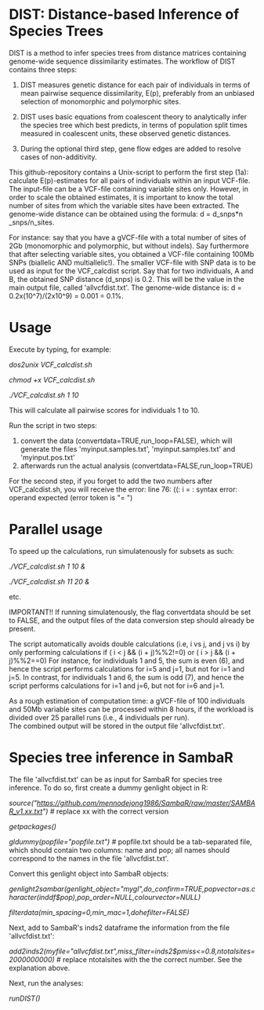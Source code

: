 # DIST: Distance-based Inference of Species Trees

DIST is a method to infer species trees from distance matrices containing genome-wide sequence dissimilarity estimates.
The workflow of DIST contains three steps:

1. DIST measures genetic distance for each pair of individuals in terms of mean pairwise sequence dissimilarity, E(p), preferably from an unbiased selection of monomorphic and polymorphic sites.

2. DIST uses basic equations from coalescent theory to analytically infer the species tree which best predicts, in terms of population split times measured in coalescent units, these observed genetic distances.

3. During the optional third step, gene flow edges are added to resolve cases of non-additivity. 

This github-repository contains a Unix-script to perform the first step (1a): calculate E(p)-estimates for all pairs of individuals within an input VCF-file. 
The input-file can be a VCF-file containing variable sites only. 
However, in order to scale the obtained estimates, it is important to know the total number of sites from which the variable sites have been extracted. 
The genome-wide distance can be obtained using the formula: d = d_snps*n _snps/n_sites. 

For instance: say that you have a gVCF-file with a total number of sites of 2Gb (monomorphic and polymorphic, but without indels). 
Say furthermore that after selecting variable sites, you obtained a VCF-file containing 100Mb SNPs (biallelic AND multiallelic!).
The smaller VCF-file with SNP data is to be used as input for the VCF_calcdist script.
Say that for two individuals, A and B, the obtained SNP distance (d_snps) is 0.2. This will be the value in the main output file, called 'allvcfdist.txt'.
The genome-wide distance is: d = 0.2x(10^7)/(2x10^9) = 0.001 = 0.1%.

# Usage
Execute by typing, for example:

*dos2unix VCF_calcdist.sh*

*chmod +x VCF_calcdist.sh*

*./VCF_calcdist.sh 1 10*

This will calculate all pairwise scores for individuals 1 to 10.

Run the script in two steps: 
1. convert the data (convertdata=TRUE,run_loop=FALSE), which will generate the files 'myinput.samples.txt', 'myinput.samples.txt' and 'myinput.pos.txt' 
2. afterwards run the actual analysis (convertdata=FALSE,run_loop=TRUE)

For the second step, if you forget to add the two numbers after VCF_calcdist.sh, you will receive the error:
line 76: ((: i = : syntax error: operand expected (error token is "= ")

# Parallel usage
To speed up the calculations, run simulatenously for subsets as such:

*./VCF_calcdist.sh 1 10 &*		

*./VCF_calcdist.sh 11 20 &*

etc.

IMPORTANT!! If running simulatenously, the flag convertdata should be set to FALSE, and the output files of the data conversion step should already be present.

The script automatically avoids double calculations (i.e, i vs j, and j vs i) by only performing calculations if ( i < j && (i + j)%%2!=0) or ( i > j && (i + j)%%2==0)
For instance, for individuals 1 and 5, the sum is even (6), and hence the script performs calculations for i=5 and j=1, but not for i=1 and j=5.
In contrast, for individuals 1 and 6, the sum is odd (7), and hence the script performs calculations for i=1 and j=6, but not for i=6 and j=1.     

As a rough estimation of computation time: a gVCF-file of 100 individuals and 50Mb variable sites can be processed within 8 hours, if the workload is divided over 25 parallel runs (i.e., 4 individuals per run).     
The combined output will be stored in the output file 'allvcfdist.txt'.

# Species tree inference in SambaR

The file 'allvcfdist.txt' can be as input for SambaR for species tree inference.
To do so, first create a dummy genlight object in R:

*source("https://github.com/mennodejong1986/SambaR/raw/master/SAMBAR_v1.xx.txt")* # replace xx with the correct version

*getpackages()*

*gldummy(popfile="popfile.txt")*   # popfile.txt should be a tab-separated file, which should contain two columns: name and pop; all names should correspond to the names in the file 'allvcfdist.txt'.


Convert this genlight object into SambaR objects:

*genlight2sambar(genlight_object="mygl",do_confirm=TRUE,popvector=as.character(inddf$pop),pop_order=NULL,colourvector=NULL)*

*filterdata(min_spacing=0,min_mac=1,dohefilter=FALSE)*


Next, add to SambaR's inds2 dataframe the information from the file 'allvcfdist.txt':

*add2inds2(myfile="allvcfdist.txt",miss_filter=inds2$pmiss<=0.8,ntotalsites=2000000000)*    # replace ntotalsites with the the correct number. See the explanation above.


Next, run the analyses:

*runDIST()*
